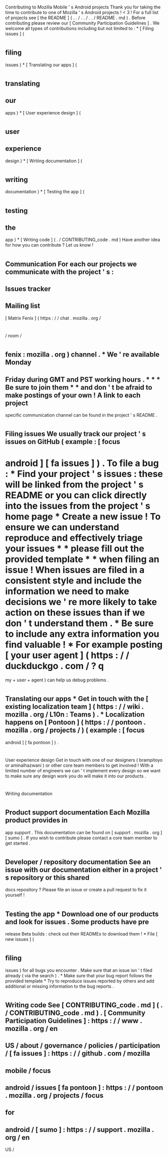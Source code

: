 #
Contributing
to
Mozilla
Mobile
'
s
Android
projects
Thank
you
for
taking
the
time
to
contribute
to
one
of
Mozilla
'
s
Android
projects
!
<
3
!
For
a
full
list
of
projects
see
[
the
README
]
(
.
.
/
.
.
/
.
.
/
README
.
md
)
.
Before
contributing
please
review
our
[
Community
Participation
Guidelines
]
.
We
welcome
all
types
of
contributions
including
but
not
limited
to
:
*
[
Filing
issues
]
(
#
filing
-
issues
)
*
[
Translating
our
apps
]
(
#
translating
-
our
-
apps
)
*
[
User
experience
design
]
(
#
user
-
experience
-
design
)
*
[
Writing
documentation
]
(
#
writing
-
documentation
)
*
[
Testing
the
app
]
(
#
testing
-
the
-
app
)
*
[
Writing
code
]
(
.
/
CONTRIBUTING_code
.
md
)
Have
another
idea
for
how
you
can
contribute
?
Let
us
know
!
#
#
#
Communication
For
each
our
projects
we
communicate
with
the
project
'
s
:
-
Issues
tracker
-
Mailing
list
-
[
Matrix
Fenix
]
(
https
:
/
/
chat
.
mozilla
.
org
/
#
/
room
/
#
fenix
:
mozilla
.
org
)
channel
.
*
We
'
re
available
Monday
-
Friday
during
GMT
and
PST
working
hours
.
*
*
*
Be
sure
to
join
them
*
*
and
don
'
t
be
afraid
to
make
postings
of
your
own
!
A
link
to
each
project
-
specific
communication
channel
can
be
found
in
the
project
'
s
README
.
#
#
Filing
issues
We
usually
track
our
project
'
s
issues
on
GitHub
(
example
:
[
focus
-
android
]
[
fa
issues
]
)
.
To
file
a
bug
:
*
Find
your
project
'
s
issues
:
these
will
be
linked
from
the
project
'
s
README
or
you
can
click
directly
into
the
issues
from
the
project
'
s
home
page
*
Create
a
new
issue
!
To
ensure
we
can
understand
reproduce
and
effectively
triage
your
issues
*
*
please
fill
out
the
provided
template
*
*
when
filing
an
issue
!
When
issues
are
filed
in
a
consistent
style
and
include
the
information
we
need
to
make
decisions
we
'
re
more
likely
to
take
action
on
these
issues
than
if
we
don
'
t
understand
them
.
*
Be
sure
to
include
any
extra
information
you
find
valuable
!
*
For
example
posting
[
your
user
agent
]
(
https
:
/
/
duckduckgo
.
com
/
?
q
=
my
+
user
+
agent
)
can
help
us
debug
problems
.
#
#
Translating
our
apps
*
Get
in
touch
with
the
[
existing
localization
team
]
(
https
:
/
/
wiki
.
mozilla
.
org
/
L10n
:
Teams
)
.
*
Localization
happens
on
[
Pontoon
]
(
https
:
/
/
pontoon
.
mozilla
.
org
/
projects
/
)
(
example
:
[
focus
-
android
]
[
fa
pontoon
]
)
.
#
#
User
experience
design
Get
in
touch
with
one
of
our
designers
(
brampitoyo
or
aminalhazwani
)
or
other
core
team
members
to
get
involved
!
With
a
limited
number
of
engineers
we
can
'
t
implement
every
design
so
we
want
to
make
sure
any
design
work
you
do
will
make
it
into
our
products
.
#
#
Writing
documentation
#
#
#
Product
support
documentation
Each
Mozilla
product
provides
in
-
app
support
.
This
documentation
can
be
found
on
[
support
.
mozilla
.
org
]
[
sumo
]
.
If
you
wish
to
contribute
please
contact
a
core
team
member
to
get
started
.
#
#
#
Developer
/
repository
documentation
See
an
issue
with
our
documentation
either
in
a
project
'
s
repository
or
this
shared
-
docs
repository
?
Please
file
an
issue
or
create
a
pull
request
to
fix
it
yourself
!
#
#
Testing
the
app
*
Download
one
of
our
products
and
look
for
issues
.
Some
products
have
pre
-
release
Beta
builds
:
check
out
their
READMEs
to
download
them
!
*
File
[
new
issues
]
(
#
filing
-
issues
)
for
all
bugs
you
encounter
.
Make
sure
that
an
issue
isn
'
t
filed
already
(
via
the
search
)
.
*
Make
sure
that
your
bug
report
follows
the
provided
template
*
Try
to
reproduce
issues
reported
by
others
and
add
additional
or
missing
information
to
the
bug
reports
.
#
#
Writing
code
See
[
CONTRIBUTING_code
.
md
]
(
.
/
CONTRIBUTING_code
.
md
)
.
[
Community
Participation
Guidelines
]
:
https
:
/
/
www
.
mozilla
.
org
/
en
-
US
/
about
/
governance
/
policies
/
participation
/
[
fa
issues
]
:
https
:
/
/
github
.
com
/
mozilla
-
mobile
/
focus
-
android
/
issues
[
fa
pontoon
]
:
https
:
/
/
pontoon
.
mozilla
.
org
/
projects
/
focus
-
for
-
android
/
[
sumo
]
:
https
:
/
/
support
.
mozilla
.
org
/
en
-
US
/
